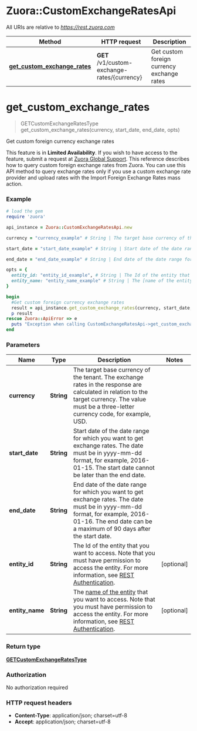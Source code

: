 # Zuora::CustomExchangeRatesApi

All URIs are relative to *https://rest.zuora.com*

Method | HTTP request | Description
------------- | ------------- | -------------
[**get_custom_exchange_rates**](CustomExchangeRatesApi.md#get_custom_exchange_rates) | **GET** /v1/custom-exchange-rates/{currency} | Get custom foreign currency exchange rates


# **get_custom_exchange_rates**
> GETCustomExchangeRatesType get_custom_exchange_rates(currency, start_date, end_date, opts)

Get custom foreign currency exchange rates

This feature is in **Limited Availability**. If you wish to have access to the feature, submit a request at [Zuora Global Support](http://support.zuora.com/).   This reference describes how to query custom foreign exchange rates from Zuora. You can use this API method to query exchange rates only if you use a custom exchange rate provider and upload rates with the Import Foreign Exchange Rates mass action.  

### Example
```ruby
# load the gem
require 'zuora'

api_instance = Zuora::CustomExchangeRatesApi.new

currency = "currency_example" # String | The target base currency of the tenant. The exchange rates in the response are calculated in relation to the target currency.  The value must be a three-letter currency code, for example, USD.  

start_date = "start_date_example" # String | Start date of the date range for which you want to get exchange rates.  The date must be in yyyy-mm-dd format, for example, 2016-01-15. The start date cannot be later than the end date. 

end_date = "end_date_example" # String | End date of the date range for which you want to get exchange rates.  The date must be in yyyy-mm-dd format, for example, 2016-01-16. The end date can be a maximum of 90 days after the start date. 

opts = { 
  entity_id: "entity_id_example", # String | The Id of the entity that you want to access. Note that you must have permission to access the entity. For more information, see [REST Authentication](https://www.zuora.com/developer/api-reference/#section/Authentication/Entity-Id-and-Entity-Name).
  entity_name: "entity_name_example" # String | The [name of the entity](https://knowledgecenter.zuora.com/BB_Introducing_Z_Business/Multi-entity/B_Introduction_to_Entity_and_Entity_Hierarchy#Name_and_Display_Name) that you want to access. Note that you must have permission to access the entity. For more information, see [REST Authentication](https://www.zuora.com/developer/api-reference/#section/Authentication/Entity-Id-and-Entity-Name).
}

begin
  #Get custom foreign currency exchange rates
  result = api_instance.get_custom_exchange_rates(currency, start_date, end_date, opts)
  p result
rescue Zuora::ApiError => e
  puts "Exception when calling CustomExchangeRatesApi->get_custom_exchange_rates: #{e}"
end
```

### Parameters

Name | Type | Description  | Notes
------------- | ------------- | ------------- | -------------
 **currency** | **String**| The target base currency of the tenant. The exchange rates in the response are calculated in relation to the target currency.  The value must be a three-letter currency code, for example, USD.   | 
 **start_date** | **String**| Start date of the date range for which you want to get exchange rates.  The date must be in yyyy-mm-dd format, for example, 2016-01-15. The start date cannot be later than the end date.  | 
 **end_date** | **String**| End date of the date range for which you want to get exchange rates.  The date must be in yyyy-mm-dd format, for example, 2016-01-16. The end date can be a maximum of 90 days after the start date.  | 
 **entity_id** | **String**| The Id of the entity that you want to access. Note that you must have permission to access the entity. For more information, see [REST Authentication](https://www.zuora.com/developer/api-reference/#section/Authentication/Entity-Id-and-Entity-Name). | [optional] 
 **entity_name** | **String**| The [name of the entity](https://knowledgecenter.zuora.com/BB_Introducing_Z_Business/Multi-entity/B_Introduction_to_Entity_and_Entity_Hierarchy#Name_and_Display_Name) that you want to access. Note that you must have permission to access the entity. For more information, see [REST Authentication](https://www.zuora.com/developer/api-reference/#section/Authentication/Entity-Id-and-Entity-Name). | [optional] 

### Return type

[**GETCustomExchangeRatesType**](GETCustomExchangeRatesType.md)

### Authorization

No authorization required

### HTTP request headers

 - **Content-Type**: application/json; charset=utf-8
 - **Accept**: application/json; charset=utf-8



